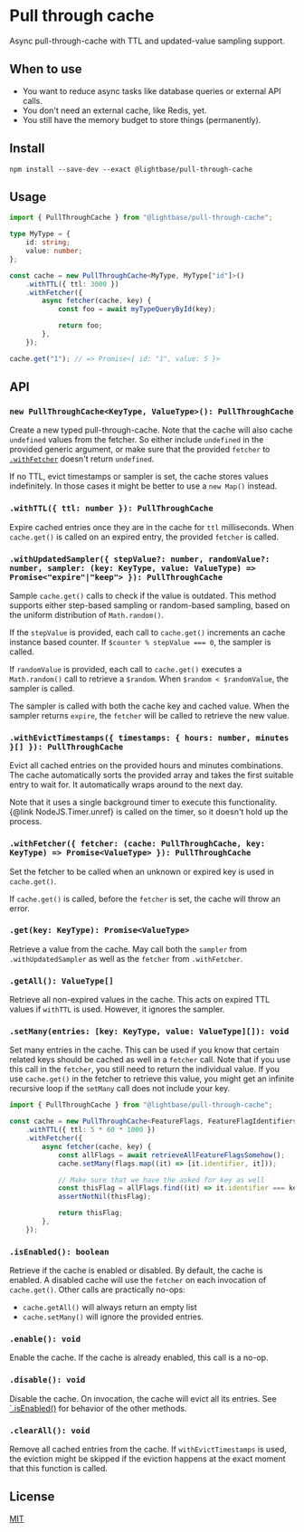 # Pull through cache

Async pull-through-cache with TTL and updated-value sampling support.

## When to use

- You want to reduce async tasks like database queries or external API calls.
- You don't need an external cache, like Redis, yet.
- You still have the memory budget to store things (permanently).

## Install

```shell
npm install --save-dev --exact @lightbase/pull-through-cache
```

## Usage

```ts
import { PullThroughCache } from "@lightbase/pull-through-cache";

type MyType = {
	id: string;
	value: number;
};

const cache = new PullThroughCache<MyType, MyType["id"]>()
	.withTTL({ ttl: 3000 })
	.withFetcher({
		async fetcher(cache, key) {
			const foo = await myTypeQueryById(key);

			return foo;
		},
	});

cache.get("1"); // => Promise<{ id: "1", value: 5 }>
```

## API

### `new PullThroughCache<KeyType, ValueType>(): PullThroughCache`

Create a new typed pull-through-cache. Note that the cache will also cache `undefined`
values from the fetcher. So either include `undefined` in the provided generic argument,
or make sure that the provided `fetcher` to
[`.withFetcher`](#withfetcher-fetcher-cache-pullthroughcache-key-keytype--promisevaluetype--pullthroughcache)
doesn't return `undefined`.

If no TTL, evict timestamps or sampler is set, the cache stores values indefinitely. In
those cases it might be better to use a `new Map()` instead.

### `.withTTL({ ttl: number }): PullThroughCache`

Expire cached entries once they are in the cache for `ttl` milliseconds. When
`cache.get()` is called on an expired entry, the provided `fetcher` is called.

### `.withUpdatedSampler({ stepValue?: number, randomValue?: number, sampler: (key: KeyType, value: ValueType) => Promise<"expire"|"keep"> }): PullThroughCache`

Sample `cache.get()` calls to check if the value is outdated. This method supports either
step-based sampling or random-based sampling, based on the uniform distribution of
`Math.random()`.

If the `stepValue` is provided, each call to `cache.get()` increments an cache instance
based counter. If `$counter % stepValue === 0`, the sampler is called.

If `randomValue` is provided, each call to `cache.get()` executes a `Math.random()` call
to retrieve a `$random`. When `$random < $randomValue`, the sampler is called.

The sampler is called with both the cache key and cached value. When the sampler returns
`expire`, the `fetcher` will be called to retrieve the new value.

### `.withEvictTimestamps({ timestamps: { hours: number, minutes }[] }): PullThroughCache`

Evict all cached entries on the provided hours and minutes combinations. The cache
automatically sorts the provided array and takes the first suitable entry to wait for. It
automatically wraps around to the next day.

Note that it uses a single background timer to execute this functionality. {@link
NodeJS.Timer.unref} is called on the timer, so it doesn't hold up the process.

### `.withFetcher({ fetcher: (cache: PullThroughCache, key: KeyType) => Promise<ValueType> }): PullThroughCache`

Set the fetcher to be called when an unknown or expired key is used in `cache.get()`.

If `cache.get()` is called, before the `fetcher` is set, the cache will throw an error.

### `.get(key: KeyType): Promise<ValueType>`

Retrieve a value from the cache. May call both the `sampler` from `.withUpdatedSampler` as
well as the `fetcher` from `.withFetcher`.

### `.getAll(): ValueType[]`

Retrieve all non-expired values in the cache. This acts on expired TTL values if `withTTL`
is used. However, it ignores the sampler.

### `.setMany(entries: [key: KeyType, value: ValueType][]): void`

Set many entries in the cache. This can be used if you know that certain related keys
should be cached as well in a `fetcher` call. Note that if you use this call in the
`fetcher`, you still need to return the individual value. If you use `cache.get()` in the
fetcher to retrieve this value, you might get an infinite recursive loop if the `setMany`
call does not include your key.

```ts
import { PullThroughCache } from "@lightbase/pull-through-cache";

const cache = new PullThroughCache<FeatureFlags, FeatureFlagIdentifiers>()
	.withTTL({ ttl: 5 * 60 * 1000 })
	.withFetcher({
		async fetcher(cache, key) {
			const allFlags = await retrieveAllFeatureFlagsSomehow();
			cache.setMany(flags.map((it) => [it.identifier, it]));

			// Make sure that we have the asked for key as well
			const thisFlag = allFlags.find((it) => it.identifier === key);
			assertNotNil(thisFlag);

			return thisFlag;
		},
	});
```

### `.isEnabled(): boolean`

Retrieve if the cache is enabled or disabled. By default, the cache is enabled. A disabled
cache will use the `fetcher` on each invocation of `cache.get()`. Other calls are
practically no-ops:

- `cache.getAll()` will always return an empty list
- `cache.setMany()` will ignore the provided entries.

### `.enable(): void`

Enable the cache. If the cache is already enabled, this call is a no-op.

### `.disable(): void`

Disable the cache. On invocation, the cache will evict all its entries. See
[`.isEnabled()](#isenabled-boolean) for behavior of the other methods.

### `.clearAll(): void`

Remove all cached entries from the cache. If `withEvictTimestamps` is used, the eviction
might be skipped if the eviction happens at the exact moment that this function is called.

## License

[MIT](./LICENSE)
